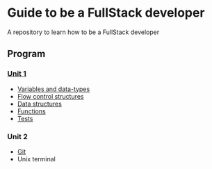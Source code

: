 # Guide to be a FullStack developer

A repository to learn how to be a FullStack developer

## Program

### [Unit 1](./unit-1/README.md)

- [Variables and data-types](./unit-1/variables-data-types.md)
- [Flow control structures](./unit-1/flow-control.md)
- [Data structures](./unit-1/data-structures.md)
- [Functions](./unit-1/functions.md)
- [Tests](./unit-1/test.md)

### Unit 2

- [Git](./unit-2/git.md)
- Unix terminal
